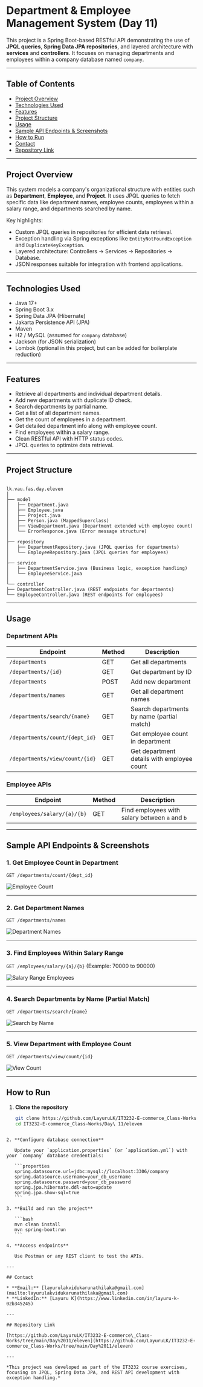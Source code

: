 # Department & Employee Management System (Day 11)

This project is a Spring Boot-based RESTful API demonstrating the use of **JPQL queries**, **Spring Data JPA repositories**, and layered architecture with **services** and **controllers**. It focuses on managing departments and employees within a company database named `company`.

---

## Table of Contents

- [Project Overview](#project-overview)
- [Technologies Used](#technologies-used)
- [Features](#features)
- [Project Structure](#project-structure)
- [Usage](#usage)
- [Sample API Endpoints & Screenshots](#sample-api-endpoints--screenshots)
- [How to Run](#how-to-run)
- [Contact](#contact)
- [Repository Link](#repository-link)

---

## Project Overview

This system models a company's organizational structure with entities such as **Department**, **Employee**, and **Project**. It uses JPQL queries to fetch specific data like department names, employee counts, employees within a salary range, and departments searched by name.

Key highlights:
- Custom JPQL queries in repositories for efficient data retrieval.
- Exception handling via Spring exceptions like `EntityNotFoundException` and `DuplicateKeyException`.
- Layered architecture: Controllers → Services → Repositories → Database.
- JSON responses suitable for integration with frontend applications.

---

## Technologies Used

- Java 17+
- Spring Boot 3.x
- Spring Data JPA (Hibernate)
- Jakarta Persistence API (JPA)
- Maven
- H2 / MySQL (assumed for `company` database)
- Jackson (for JSON serialization)
- Lombok (optional in this project, but can be added for boilerplate reduction)

---

## Features

- Retrieve all departments and individual department details.
- Add new departments with duplicate ID check.
- Search departments by partial name.
- Get a list of all department names.
- Get the count of employees in a department.
- Get detailed department info along with employee count.
- Find employees within a salary range.
- Clean RESTful API with HTTP status codes.
- JPQL queries to optimize data retrieval.

---

## Project Structure

```

lk.vau.fas.day.eleven
│
├── model
│   ├── Department.java
│   ├── Employee.java
│   ├── Project.java
│   ├── Person.java (MappedSuperclass)
│   ├── ViewDepartment.java (Department extended with employee count)
│   └── ErrorResponce.java (Error message structure)
│
├── repository
│   ├── DepartmentRepository.java (JPQL queries for departments)
│   └── EmployeeRepository.java (JPQL queries for employees)
│
├── service
│   ├── DepartmentService.java (Business logic, exception handling)
│   └── EmployeeService.java
│
└── controller
├── DepartmentController.java (REST endpoints for departments)
└── EmployeeController.java (REST endpoints for employees)

````

---

## Usage

### Department APIs

| Endpoint                       | Method | Description                                |
|-------------------------------|--------|--------------------------------------------|
| `/departments`                 | GET    | Get all departments                        |
| `/departments/{id}`            | GET    | Get department by ID                       |
| `/departments`                 | POST   | Add new department                         |
| `/departments/names`           | GET    | Get all department names                   |
| `/departments/search/{name}`   | GET    | Search departments by name (partial match)|
| `/departments/count/{dept_id}` | GET    | Get employee count in department           |
| `/departments/view/count/{id}` | GET    | Get department details with employee count|

### Employee APIs

| Endpoint                    | Method | Description                          |
|----------------------------|--------|------------------------------------|
| `/employees/salary/{a}/{b}` | GET    | Find employees with salary between `a` and `b` |

---

## Sample API Endpoints & Screenshots

### 1. Get Employee Count in Department

`GET /departments/count/{dept_id}`

![Employee Count](screenshots/getcount.png)

---

### 2. Get Department Names

`GET /departments/names`

![Department Names](screenshots/getdepnames.png)

---

### 3. Find Employees Within Salary Range

`GET /employees/salary/{a}/{b}` (Example: 70000 to 90000)

![Salary Range Employees](screenshots/salarybetween.png)

---

### 4. Search Departments by Name (Partial Match)

`GET /departments/search/{name}`

![Search by Name](screenshots/searchbyname.png)

---

### 5. View Department with Employee Count

`GET /departments/view/count/{id}`

![View Count](screenshots/viewcount.png)

---

## How to Run

1. **Clone the repository**
   ```bash
   git clone https://github.com/LayuruLK/IT3232-E-commerce_Class-Works.git
   cd IT3232-E-commerce_Class-Works/Day\ 11/eleven
````

2. **Configure database connection**

   Update your `application.properties` (or `application.yml`) with your `company` database credentials:

   ```properties
   spring.datasource.url=jdbc:mysql://localhost:3306/company
   spring.datasource.username=your_db_username
   spring.datasource.password=your_db_password
   spring.jpa.hibernate.ddl-auto=update
   spring.jpa.show-sql=true
   ```

3. **Build and run the project**

   ```bash
   mvn clean install
   mvn spring-boot:run
   ```

4. **Access endpoints**

   Use Postman or any REST client to test the APIs.

---

## Contact

* **Email:** [layurulakvidukarunathilaka@gmail.com](mailto:layurulakvidukarunathilaka@gmail.com)
* **LinkedIn:** [Layuru K](https://www.linkedin.com/in/layuru-k-02b345245)

---

## Repository Link

[https://github.com/LayuruLK/IT3232-E-commerce\_Class-Works/tree/main/Day%2011/eleven](https://github.com/LayuruLK/IT3232-E-commerce_Class-Works/tree/main/Day%2011/eleven)

---

*This project was developed as part of the IT3232 course exercises, focusing on JPQL, Spring Data JPA, and REST API development with exception handling.*